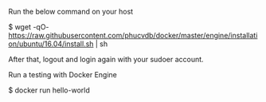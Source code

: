 Run the below command on your host

$ wget -qO- https://raw.githubusercontent.com/phucvdb/docker/master/engine/installation/ubuntu/16.04/install.sh | sh

After that, logout and login again with your sudoer account.

Run a testing with Docker Engine

$ docker run hello-world
